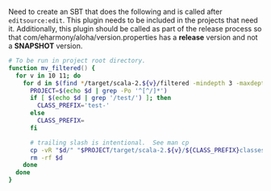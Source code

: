 Need to create an SBT that does the following and is called after
`editsource:edit`.  This plugin needs to be included in the projects that
need it.  Additionally, this plugin should be called as part of the release
process so that com/eharmony/aloha/version.properties has a **release** version
and not a **SNAPSHOT** version.

```zsh
# To be run in project root directory.
function mv_filtered() {
  for v in 10 11; do
    for d in $(find */target/scala-2.${v}/filtered -mindepth 3 -maxdepth 3 -type d); do
      PROJECT=$(echo $d | grep -Po '^[^/]*')
      if [ $(echo $d | grep '/test/') ]; then
        CLASS_PREFIX='test-'
      else
        CLASS_PREFIX=
      fi

      # trailing slash is intentional.  See man cp
      cp -vR "$d/" "$PROJECT/target/scala-2.${v}/${CLASS_PREFIX}classes/"
      rm -rf $d
    done
  done
}
```
